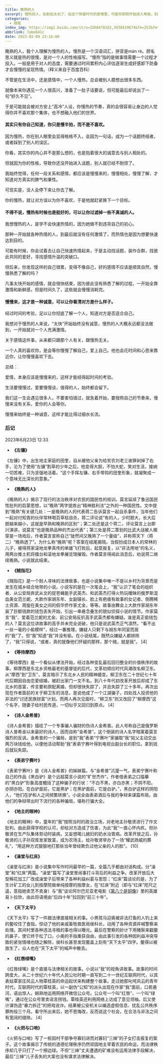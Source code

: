 ```yaml
---
title: 晚熟的人
excerpt: 慢热的人，反射弧太长了，在这个快餐时代的爱情里，可能你刚刚开始进入角色，别人就已经想要散了。
categories:
  - 随笔
index_img: https://img2.baidu.com/it/u=3268478182,3438419674&fm=253&fmt=auto&app=138&f=JPEG?w=600&h=400
abbrlink: 7abe641c
date: 2023-02-09 23:16:00
---
```

晚熟的人，我个人理解为慢热的人。慢热是一个汉语词汇，拼音是màn rè。顾名思义就是热的很慢，是对一个人的性格描写。“慢热”指的是做事情需要一个过程才投入。一般是用于对人的态度，需要通过时间累积内心评估逐渐生成好感卸下防备才会慢慢的呈现热情。（释义来自于百度百科）

不管是在生活中，还是感情中，一个人慢热，总会被别人臆想出很多东西。

就像本来你遇见一个人很高兴，准备了一肚子话要说，但可能最后却说出了一句“好久不见”。

于是可能就会被对方安上“高冷”人设，你慢热的节奏，真的会很容易让身边的人觉得你并不喜欢那个集体，也不想融入他们的世界。

#### 其实只有你自己知道，你只是慢半拍，而不是不喜欢。
因为慢热，你在别人眼里会显得格格不入，会因为一句话，成为一个话题终结者，或者踩到了别人的误区。

你看，其实你的内心并不是那么想的，也是抱着很大的诚意去与别人相处的。

但就因为你的性格，导致你还没开始进入话题，别人就已经不耐烦了。


我始终觉得，任何一段关系和感情，都应该是慢慢来的，慢慢相处，慢慢了解，才知道对方真实的脾气和秉性。

可现实是，没人会停下来让你去了解。

你的慢热，就让对方误以为你不喜欢，于是他就赶紧换下一个目标。

#### 不得不说，慢热有时候也是挺好的，可以让你过滤掉一些不真诚的人。


我想慢热的人，是学不会快速热情的，因为她做不到违背自己的初心。

那种一开始就各种热情的人，到最后就没有任何激情了，而热情也是因为想要快速达到目的。

可能有时候，你会试着去让自己快速热情起来，于是主动找话题，装作合群，找彼此共同的爱好，寻找感情升温的突破口。

但后来，你发现这样的自己很累，变得不像自己，好的感情不应该是顺其自然，慢慢熟悉了解的吗？

凡事太快开始的感情，就会很快结束，因为彼此没有熟悉了解的过程，一开始全靠激情和新鲜感，但是时间久了，这些就会慢慢消耗完。

#### 慢慢来，这才是一种诚意，可以让你看清对方是什么样子。

经过时间的考验，足以让你彻底了解一个人，知道对方是否适合自己。

我想对于慢热的人来说，“太快”开始始终没有诚意，慢热的人大概永远都没法做到，一开始就对一个人充满激情。

关于感情这件事，从来都只跟那个人有关，跟慢热无关。

一个人真的喜欢你，是会等你慢慢了解自己，爱上自己。他也会花时间和心思来靠近你，让你慢慢喜欢下去。

总结：

爱情，本身应该是慢慢来的，这样才能经得起时间的考验。

生活要慢慢过，爱要慢慢谈，值得的人，始终都会留下。

我们这一生会遇见很多人，不要害怕错过，就急着开始，要按照自己的节奏来，慢慢来没有关系，爱你的人会等你。

慢慢来始终是一种诚意，这样才能比得过细水长流。

### 后记

2023年6月23日 12:33

- **《左镰》**

《左镰》中，出生地主家庭的田奎，自从被他父亲为给贫农刘老三谢罪剁掉了右手，沦为了使用“左镰”割草的少年之后，他变得大胆，不怕大蛇，笑对生活，接纳一切苦难，只为坚强地活着。“这个手挥左镰、右手带钩的田奎形象，就凝聚成一个意味无比深长的意象。” 

- **《晚熟的人》**

《晚熟的人》揭示了现行的法治秩序对农民的国民性的规训。莫言延续了鲁迅国民性批判的启蒙思想，以“晚熟”两字提炼出“精神胜利法”之外的一种国民性。文中提到“晚熟”有关键几处：一是晚熟的人的代表蒋二告诉莫言一起自杀事件，当年他们一起对付知青的伙伴常林喝百草枯自杀，蒋二评论说“有的人，少时胆大，长大后胆越来越小，这就是早熟和晚熟的区别”；第二处还是这个蒋二，评论莫言上台即兴演讲，说莫言“也是晚熟品种的杰出代表”；第三处是蒋二策划的比武大战被人揭穿是一场戏后，作者莫言宣称自己“陡然间又晚熟了一个量级”，并称蒋天下（蒋二）“晚熟透了”。为什么称“晚熟”呢？答案在结尾揭晓。当假扮成日本人的常林的儿子，被得蒋家滚地龙拳真传的单雄飞打败后，起意报复，以“非法用地”的名义，用两台推土机将擂台和滚地龙拳展览馆摧毁。作者莫言得闻此消息后，劝说蒋二继续晚熟。小说就此结束。

- **《贼指花》**

《贼指花》是一个耐人寻味的法律故事，也是小说集中唯一不是以乡村为背景而是发生在城乡结合地带的小说。小说写的是在一次笔会上，“我”认识了笔会的组织者、从公安局弃武从文的捉苍蝇能手武英杰、和武英杰打得火热玩暧昧的俄罗斯混血美女范兰妮、大款作家胡东年、女副镇长、脸上有疤痕有故事的女记者、倒腾稀土资源、周旋在美女之间的假华侨作家尤金，等等。故事由舞会上大款作家胡东年装了巨额钱款的钱包丢失开始，引出一串悬念叠生的貌似侦探小说的情节。作家莫言“我”、爱着范兰妮的尤金、前公安局反扒高手武英杰都有嫌疑。谁是真正偷钱包的人？莫言这位讲故事的高手并未完全说破，他只是说武英杰正气凛然，“看不出一丝一毫的小偷模样”，经过一番推理，嫌疑人只剩下与胡东年同室而居的“我”了。但“我”知道“我”并没有偷。在小说结尾，既然众嫌疑人都排除了，“我”只得说，“或者，真的就像他们怀疑的那样，那个贼，就是我”。 [4] 

- **《等待摩西》**

《等待摩西》是一个看似从律法开始，经过各种变乱最后回归整全的价值秩序的故事。柳摩西是东北乡资格最老的基督徒的后代，文革初顺应时代风潮改名柳卫东。从“摩西”到“卫东”，莫言暗示了东北乡人民的精神嬗变。柳卫东在二十世纪七十年代后期因自由恋爱结婚，被赶出家门一文不名，到八十年代初改革开放后却成了东北乡的首富，传言要和原配离婚，但却很快失踪了，并且失踪了三十多年。再次出现在作者面前的关于柳卫东的消息，是说他成了一个江湖骗子，四处找人投资他的非法的“讨还民族财富”计划。而两人再次见面时，“柳卫东”则又改回了“柳摩西”这个名字，随妻子给村民传道，一切似乎又回归到原点。 [4] 

- **《诗人金希普》**

《诗人金希普》描绘了一个专事骗人骗财的伪诗人金希普。此人号称自己是俄罗斯诗人普希金以来最好的诗人，因而自称“金希普”。这个倒装的诗人名字暗寓着莫言强烈的反讽。金希普的一个骗局，是到“我”表弟“宁赛叶”家骗取“我”姑父主动交出两万块钱给他，以便他活动帮助“我”表弟宁赛叶得到电视台副台长的职位。拿到钱后就玩失踪。 

- **《表弟宁赛叶》**

《表弟宁赛叶》是《诗人金希普》的姊妹篇。与“金希普”沆瀣一气，表弟宁赛叶称自己的作品《黑白驴》是个远超莫言小说的“旷世杰作”。作者借表弟之口描摹的“黑白驴”形象高度概括了这种骗子的行状：“不白不黑，亦白亦黑；不阴不阳，亦阴亦阳。在白驴面前，它是黑驴；在黑驴面前，它是白驴。”，黑白驴这样的阴阳人，“他们在驴和人之间频繁转换”。小说全由表弟酒后与我的争辩来谋篇布局，由他们的争辩带出时下流行的各种骗局，堪称行骗大全。 

- **《地主的眼神》**

《地主的眼神》中，童年的“我”按照当时的政治立场，对老地主孙敬贤进行了作文批判，由此获得学校的认可，却给对方造成了伤害，为此“我”一直心怀内疚。但孙敬贤在生产队集体劳动时装病，又妄想喝儿媳妇的奶水治胃病。改革开放之后，孙敬贤的儿子孙双库发家致富，成为农场主，给孙敬贤举办了一场“耀武扬威的葬礼”，“用这种方式狠狠地打那些当年曾经欺负过他父亲的人的脸”。 [10] 

- **《澡堂与红床》**

《澡堂与红床》是小说集中写作时间最早的一篇，全篇几乎都由对话构成。分“澡堂”和“红床”两篇。“澡堂”篇写了澡堂里闹事打斗背后的利益之争。改革开放后大型棉花加工厂改成澡堂子后带来了各种利益纠葛与恩怨；“红床”篇谈论的是，为了生计矿工的女儿到按摩院做单纯按摩的按摩女，在“红床”附近（即与“红床”咫尺之遥，意指她卖艺不卖身）与“我”谈论阿尔巴尼亚老电影《[第八个是铜像](https://baike.baidu.com/item/第八个是铜像/1375567?fromModule=lemma_inlink)》里的英雄易卜拉欣，由此将语境由“后四十年”拉回到“前三十年”。

- **《天下太平》**

《天下太平》写了一件跟法律直接相关的事。小男孩马迎奥被非法打鱼的人钓上来的鳖咬住了食指，惊动了他的亲戚畜牧兽医局侯科长，动用了各种资源并喊警察来处理。其间村里各种违法寻租的事也得以曝光。最后在警察的妙计下用猪鬃来戳鳖的鼻子，使它终于松了口，小奥的手指重获自由，由此事引发的各种因利益冲突导致的紧张情绪也随之解除，侯科长甚至发现鳖盖上刻有“天下太平”四字。鳖得以被放生了，众人也在“天下太平”的喊声中散去。 

- **《红唇绿嘴》**

《红唇绿嘴》是个直接与法律相关的故事。小说以“我”的视角讲故事。故事的时间跨度大，从二十世纪六十年代人民公社时期一直写到二十一世纪互联网时代，以其表姑覃家庄风云人物覃桂英的命运起伏来构建整个故事。走过她那叱咤风云的青年时代，互联网时代的覃桂英，以一副伪“公知”的派头出现在作家“我”面前，口若悬河，语出惊人，娴熟地运用网络开微信公众号。公众号一个叫“红唇”，一个叫“绿嘴”，通过在公众号里卖谣言捞钱。覃桂英还利用网络上访成了意见领袖。后又使计谋伪造“暴力拆迁”的把戏讹诈。结果被公安机关以编造虚假信息、扰乱公共秩序罪拘役三个月。看守所出来后，她不思悔改，反而说这个社会，在合法与非法之间有宽阔的缝隙。 [4] 

- **《火把与口哨》**

《火把与口哨》写了一桩因村干部争夺寡妇进而对寡妇“三婶”的子女打击报复的案子。这个故事揭示了传统的道德伦理秩序仍然顽固地主宰着农民的命运，而法律秩序却几乎只打了一个擦边球。不但“三婶”丈夫遭遇的矿难没有运用法律手段解决，最后“三婶”儿子丢失的大案也没有谋求法律解决。 

